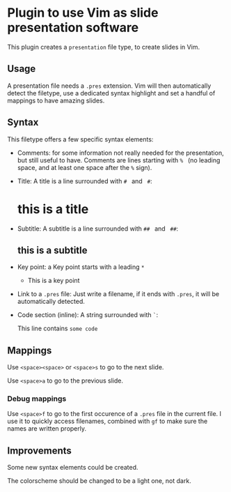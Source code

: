 # Plugin to use Vim as slide presentation software

This plugin creates a `presentation` file type, to create slides in Vim.

## Usage

A presentation file needs a `.pres` extension. Vim will then automatically
detect the filetype, use a dedicated syntax highlight and set a handful of
mappings to have amazing slides.

## Syntax

This filetype offers a few specific syntax elements:

- Comments: for some information not really needed for the presentation, but
still useful to have. Comments are lines starting with `% ` (no leading space,
and at least one space after the `%` sign).

- Title: A title is a line surrounded with `# ` and ` #`:

    # this is a title #

- Subtitle: A subtitle is a line surrounded with `## ` and ` ##`:

    ## this is a subtitle ##

- Key point: a Key point starts with a leading `* `

    * This is a key point

- Link to a `.pres` file: Just write a filename, if it ends with `.pres`, it
will be automatically detected.

- Code section (inline): A string surrounded with `` ` ``:

    This line contains `some code`

## Mappings

Use `<space><space>` or `<space>s` to go to the next slide.

Use `<space>a` to go to the previous slide.

### Debug mappings

Use `<space>f` to go to the first occurence of a `.pres` file in the current
file. I use it to quickly access filenames, combined with `gf` to make sure the
names are written properly.

## Improvements

Some new syntax elements could be created.

The colorscheme should be changed to be a light one, not dark.
